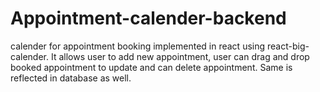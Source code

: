 # Appointment-calender-backend
calender for appointment booking implemented in react using react-big-calender. It allows user to add new appointment, user can drag and drop booked appointment to update and can delete appointment. Same is reflected in database as well.
